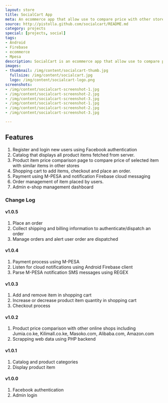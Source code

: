 ```yaml
---
layout: store
title: SocialCart App
meta: An ecommerce app that allow use to compare price with other stores. 
source: http://pistolla.github.com/socialcart/README.md
category: projects
special: [projects, social]
tags:
- Android
- Firebase
- ecommerce
- Mpesa
description: SocialCart is an ecommerce app that allow use to compare price with other stores and pay via M-pesa paybill.
images:
- thumbnail: /img/content/socialcart-thumb.jpg
  fullsize: /img/content/socialcart.jpg
  logo: /img/content/socialcart-logo.png
screenshots:
- /img/content/socialcart-screenshot-1.jpg
- /img/content/socialcart-screenshot-2.jpg
- /img/content/socialcart-screenshot-3.jpg
- /img/content/socialcart-screenshot-1.jpg
- /img/content/socialcart-screenshot-2.jpg
- /img/content/socialcart-screenshot-3.jpg

---
```

## Features ##
1. Register and login new users using Facebook authentication
2. Catalog that displays all product items fetched from server.
3. Product item price comparison page to compare price of selected item with similar items in other stores
4. Shopping cart to add items, checkout and place an order.
5. Payment using M-PESA and notification Firebase cloud messaging
6. Order management of item placed by users.
7. Admin e-shop management dashboard

### Change Log ###

#### v1.0.5 ####
1. Place an order
2. Collect shipping and billing information to authenticate/dispatch an order 
3. Manage orders and alert user order are dispatched

#### v1.0.4 ####
1. Payment process using M-PESA
2. Listen for cloud notifications using Android Firebase client
3. Parse M-PESA notification SMS messages using REGEX

#### v1.0.3 ####
1. Add and remove item in shopping cart
2. Increase or decrease product item quantity in shopping cart
3. Checkout process 

#### v1.0.2 ####
1. Product price comparison with other online shops including Jumia.co.ke, Kilimall.co.ke, Masoko.com, Alibaba.com, Amazon.com
2. Scrapping web data using PHP backend

#### v1.0.1 ####
1. Catalog and product categories
2. Display product item

#### v1.0.0 ####
1. Facebook authentication
2. Admin login